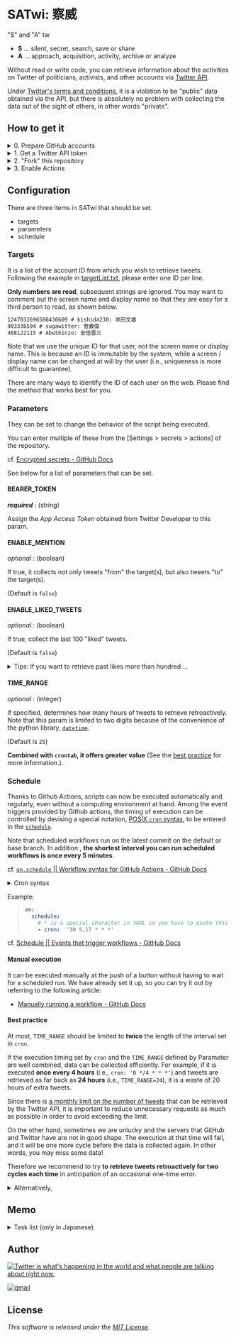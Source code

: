 # SATwi: 察威

"S" and "A" tw

- **S** ... silent, secret, search, save or share
- **A** ... approach, acquisition, activity, archive or analyze

Without read or write code, you can retrieve information about the activities on Twitter of politicians, activists, and other accounts via [Twitter API](https://developer.twitter.com/en/docs/twitter-api).

Under [Twitter's terms and conditions](https://developer.twitter.com/en/developer-terms), it is a violation to be "public" data obtained via the API, but there is absolutely no problem with collecting the data out of the sight of others, in other words "private".

## How to get it

<details>
<summary>0. Prepare GitHub accounts</summary>

To create a repository on github, you must obtain a github account.

- [Sign up || GitHub](https://github.com/signup)

</details>

<details>
<summary>1. Get a Twitter API token</summary>

Similarly, to use the Twitter API, you must obtain a Twitter developer account.

cf. [Getting access to the Twitter API | Docs | Twitter Developer Platform](https://developer.twitter.com/en/docs/twitter-api/getting-started/getting-access-to-the-twitter-api)

After sign up for dev, **save your App's key and tokens and keep them secure**.
On `SATwi`, we only use [_App Access Token_](https://developer.twitter.com/en/docs/authentication/oauth-2-0/bearer-tokens) a.k.a. `BEARER_TOKEN`.

- [Sign up || Twitter Developer Platform](https://developer.twitter.com/en/portal/petition/essential/basic-info)

</details>

<details>
<summary>2. "Fork" this repository</summary>

You can "fork" this repository and directly divert the script.
However, GitHub actually does not allow you to make the [forked repository](https://docs.github.com/en/get-started/quickstart/fork-a-repo) _private_.
Therefore, we will "import" this repository instead.

cf. [Importing a repository with GitHub Importer - GitHub Docs](https://docs.github.com/en/get-started/importing-your-projects-to-github/importing-source-code-to-github/importing-a-repository-with-github-importer)

1. Click [**Import repository**]
2. Enter the following URL: `https://github.com/Ningensei848/SATwi`
3. Name your new repository
4. Make repository visibility private
5. Click [**Begin import**]

</details>

<details>
<summary>3. Enable Actions</summary>

For security reasons, Actions are initially disabled.
Please select \[settings\] > \[Actions\] in the imported repository and change the [Actions permissions].
The default setting is "Disable Action", which means that no workflows will be executed.
And change this to "Allow all actions and reusable workflows" and \[save\].

Of course, if you don't want to allow all, you can read [the other options carefully and set them accordingly](https://docs.github.com/en/repositories/managing-your-repositorys-settings-and-features/enabling-features-for-your-repository/managing-github-actions-settings-for-a-repository#managing-github-actions-permissions-for-your-repository).

</details>

## Configuration

There are three items in SATwi that should be set.

- targets
- parameters
- schedule

### Targets

It is a list of the account ID from which you wish to retrieve tweets.
Following the example in [targetList.txt](./targetList.txt), please enter one ID per line.

**Only numbers are read**, subsequent strings are ignored.
You may want to comment out the screen name and display name so that they are easy for a third person to read, as shown below.

```txt:targetList.txt
1247032696586436609 # kishida230: 岸田文雄
903338594 # sugawitter: 菅義偉
468122115 # AbeShinzo: 安倍晋三
```

Note that we use the unique ID for that user, not the screen name or display name.
This is because an ID is immutable by the system, while a screen / display name can be changed at will by the user (i.e., uniqueness is more difficult to guarantee).

There are many ways to identify the ID of each user on the web.
Please find the method that works best for you.

### Parameters

They can be set to change the behavior of the script being executed.

You can enter multiple of these from the [Settings > secrets > actions] of the repository.

cf. [Encrypted secrets - GitHub Docs](https://docs.github.com/en/actions/security-guides/encrypted-secrets#creating-encrypted-secrets-for-a-repository)

See below for a list of parameters that can be set.

#### BEARER_TOKEN

_**required**_ : (string)

Assign the _App Access Token_ obtained from Twitter Developer to this param.

#### ENABLE_MENTION

_optional_ : (boolean)

If true, it collects not only tweets "from" the target(s), but also tweets "to" the target(s).

(Default is `false`)

#### ENABLE_LIKED_TWEETS

_optional_ : (boolean)

If true, collect the last 100 "liked" tweets.

(Default is `false`)

<details>
<summary>Tips: If you want to retrieve past likes more than hundred ...</summary>

Unlike [`/users/:id/tweets`](https://developer.twitter.com/en/docs/twitter-api/tweets/timelines/api-reference/get-users-id-tweets), you can go back as far as the Tweet caps will allow, even to past Likes.
However, you can only request [up to 75 likes in 15 minutes](https://developer.twitter.com/en/docs/twitter-api/tweets/likes/api-reference/get-users-id-liked_tweets) (= 7500 likes).
In other words, it is theoretically possible to get all the likes, but it is not practical to do so with GitHub Actions.

Instead, we are preparing a dedicated [Jupyter Notebook on Google Colaboratory](notebook/bulk_get_tweets.ipynb).

- 日本語版 notebook は[こちら](https://gist.github.com/Ningensei848/e6de072a4612879d4ac5487ca84c26b7)

</details>

#### TIME_RANGE

_optional_ : (integer)

If specified, determines how many hours of tweets to retrieve retroactively.
Note that this param is limited to two digits because of the convenience of the python library, [`datetime`](https://docs.python.org/3/library/datetime.html#timedelta-objects).

(Default is `25`)

**Combined with `crontab`, it offers greater value** (See the [best practice](#best-practice) for more information.).

### Schedule

Thanks to Github Actions, scripts can now be executed automatically and regularly, even without a computing environment at hand.
Among the event triggers provided by Github actions, the timing of execution can be controlled by devising a special notation, [POSIX `cron` syntax](https://pubs.opengroup.org/onlinepubs/9699919799/utilities/crontab.html#tag_20_25_07), to be entered in the [`schedule`](https://docs.github.com/en/actions/using-workflows/events-that-trigger-workflows#schedule).

Note that scheduled workflows run on the latest commit on the default or base branch.
In addition , **the shortest interval you can run scheduled workflows is once every 5 minutes**.

cf. [`on.schedule` || Workflow syntax for GitHub Actions - GitHub Docs](https://docs.github.com/en/actions/using-workflows/workflow-syntax-for-github-actions#onschedule)

<details>
<summary>Cron syntax</summary>

> Cron syntax has five fields separated by a space, and each field represents a unit of time.

```txt
┌───────────── minute (0 - 59)
│ ┌───────────── hour (0 - 23)
│ │ ┌───────────── day of the month (1 - 31)
│ │ │ ┌───────────── month (1 - 12 or JAN-DEC)
│ │ │ │ ┌───────────── day of the week (0 - 6 or SUN-SAT)
│ │ │ │ │
│ │ │ │ │
│ │ │ │ │
* * * * *
```

</details>

Example:

> ```yml
> on:
>   schedule:
>     # * is a special character in YAML so you have to quote this string
>     - cron:  '30 5,17 * * *'
> ```

cf. [Schedule || Events that trigger workflows - GitHub Docs](https://docs.github.com/en/actions/using-workflows/events-that-trigger-workflows#schedule)

#### Manual execution

It can be executed manually at the push of a button without having to wait for a scheduled run.
We have already set it up, so you can try it out by referring to the following article:

- [Manually running a workflow - GitHub Docs](https://docs.github.com/en/actions/managing-workflow-runs/manually-running-a-workflow)

#### Best practice

At most, `TIME_RANGE` should be limited to **twice** the length of the interval set in `cron`.

If the execution timing set by `cron` and the `TIME_RANGE` defined by Parameter are well combined, data can be collected efficiently.
For example, if it is executed **once every 4 hours** (i.e., `cron: '0 */4 * * *'`) and tweets are retrieved as far back as **24 hours** (i.e., `TIME_RANGE=24`), it is a waste of 20 hours of extra tweets.

Since there is [a monthly limit on the number of tweets](https://developer.twitter.com/en/docs/twitter-api/tweet-caps) that can be retrieved by the Twitter API, it is important to reduce unnecessary requests as much as possible in order to avoid exceeding the limit.

On the other hand, sometimes we are unlucky and the servers that GitHub and Twitter have are not in good shape.
The execution at that time will fail, and it will be one more cycle before the data is collected again.
In other words, you may miss some data!

Therefore we recommend to try **to retrieve tweets retroactively for two cycles each time** in anticipation of an occasional one-time error.

<details>
<summary>Alternatively,</summary>

If you are a LINE user, you can register with [LINE Notify](https://notify-bot.line.me) and set up the service to send notifications in case of failure, setting `LINE_ACCESS_TOKEN` in the parameter.

Please let us know in [the Issue](https://github.com/Ningensei848/SATwi/issues) if you have any wishes for integration with other notification services.

</details>

## Memo

<details>
<summary>Task list (only in Japanese)</summary>

### WIP

- [ ] 画像つきのツイートを行なった時、画像+本文でLINEに通知する
- [ ] もっと実行頻度を上げたい人のための Tips を用意
- [ ] 画像や動画等も抜いてきて保存する

### TODO

- [ ] RT したツイートは収集しない (exclude tweets)
- [ ] ID だけを抜き出した一覧ファイルを作り、再配布可能にする
- [ ] 集めたツイートを規約に沿って公開できるサイト
- [ ] 削除済みのツイを一覧で見る

#### via Jupyter notebook on Colab

- [x] 過去 3200 件分のツイートも取得する
- [ ] Follow 一覧を取得する
- [ ] Follower 一覧を取得する
- [ ] OAuth 1.0a に対応する

#### Done

- [x] 過去 24 時間に投稿されたツイートを収集し、日毎にファイルを分けて保存する
- [x] 指定した時間ごとに定期実行する via GitHub Actions
- [x] いいね欄のツイートも別途保管する
- [x] 失敗時に LINE 通知する
- [x] **対象に対してメンションされたツイート**も収集し、日毎にファイルを分けて保存する

</details>

## Author

[![Twitter is what's happening in the world and what people are talking about right now.](https://img.shields.io/badge/@Ningensei848-%231DA1F2.svg?&style=for-the-badge&logo=twitter&logoColor=white)](https://twitter.com/Ningensei848)

[![gmail](https://img.shields.io/badge/k.kubokawa@klis.tsukuba.ac.jp-%23757575.svg?&style=for-the-badge&logo=gmail&logoColor=EA4335)](mailto:k.kubokawa@klis.tsukuba.ac.jp)

## License

_This software is released under the [MIT License](LICENSE)._
